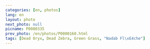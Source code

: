 ```yaml
---
categories: [en, photos]
lang: en
layout: photo
next_photo: null
picname: P0000335
prev_photo: /en/photos/P0000160.html
tags: [Dead Oryx, Dead Zebra, Green Grass, "Nadab Fl\xE4che"]
---
```

